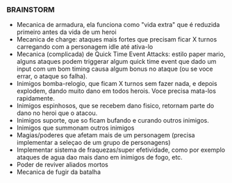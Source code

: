 

### BRAINSTORM

- Mecanica de armadura, ela funciona como "vida extra" que é reduzida primeiro antes da vida de um heroi
- Mecanica de charge: ataques mais fortes que precisam ficar X turnos carregando com a personagem idle até ativa-lo
- Mecanica (complicada) de Quick Time Event Attacks: estilo paper mario, alguns ataques podem triggerar algum quick time event que dado um input com um bom timing causa algum bonus no ataque (ou se voce errar, o ataque so falha).
- Inimigos bomba-relogio, que ficam X turnos sem fazer nada, e depois explodem, dando muito dano em todos herois. Voce precisa mata-los rapidamente.
- Inimigos espinhosos, que se recebem dano fisico, retornam parte do dano no heroi que o atacou.
- Inimigos suporte, que so ficam bufando e curando outros inimigos.
- Inimigos que summonam outros inimigos
- Magias/poderes que afetam mais de um personagem (precisa implementar a seleçao de um grupo de personagens)
- Implementar sistema de fraquezas/super efetividade, como por exemplo ataques de agua dao mais dano em inimigos de fogo, etc.
- Poder de reviver aliados mortos
- Mecanica de fugir da batalha
